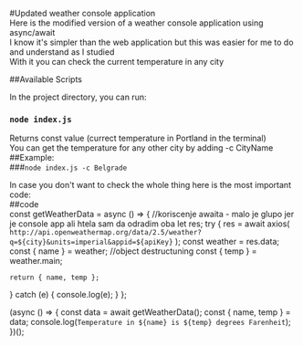 #Updated weather console application <br>
Here is the modified version of a weather console application using async/await <br>
I know it's simpler than the web application but this was easier for me to do and understand as I studied <br>
With it you can check the current temperature in any city 

##Available Scripts

In the project directory, you can run:
### `node index.js`
Returns const value (currect temperature in Portland in the terminal) <br>
You can get the temperature for any other city by adding -c CityName <br>
##Example: <br>
###`node index.js -c Belgrade`

In case you don't want to check the whole thing here is the most important code: <br>
##code <br>
const getWeatherData = async () => {
  //koriscenje awaita - malo je glupo jer je console app ali htela sam da odradim oba
  let res;
  try {
    res = await axios(
      `http://api.openweathermap.org/data/2.5/weather?q=${city}&units=imperial&appid=${apiKey}`
    );
    const weather = res.data;
    const { name } = weather; //object destructuning
    const { temp } = weather.main;

    return { name, temp };
  } catch (e) {
    console.log(e);
  }
};

(async () => {
  const data = await getWeatherData();
  const { name, temp } = data;
  console.log(`Temperature in ${name} is ${temp} degrees Farenheit`);
})();

